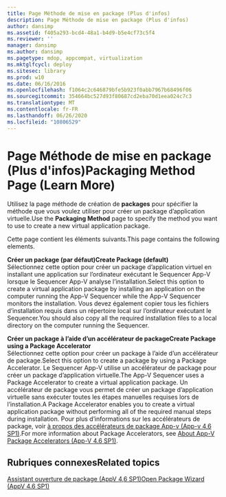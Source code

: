 ```yaml
---
title: Page Méthode de mise en package (Plus d'infos)
description: Page Méthode de mise en package (Plus d'infos)
author: dansimp
ms.assetid: f405a293-bcd4-48a1-b4d9-b5e4cf73c5f4
ms.reviewer: ''
manager: dansimp
ms.author: dansimp
ms.pagetype: mdop, appcompat, virtualization
ms.mktglfcycl: deploy
ms.sitesec: library
ms.prod: w10
ms.date: 06/16/2016
ms.openlocfilehash: f1064c2c646879bfe5b923f0abb7967b68496f06
ms.sourcegitcommit: 354664bc527d93f80687cd2eba70d1eea024c7c3
ms.translationtype: MT
ms.contentlocale: fr-FR
ms.lasthandoff: 06/26/2020
ms.locfileid: "10806529"
---
```

# <span data-ttu-id="2040e-103">Page Méthode de mise en package (Plus d'infos)</span><span class="sxs-lookup"><span data-stu-id="2040e-103">Packaging Method Page (Learn More)</span></span>


<span data-ttu-id="2040e-104">Utilisez la page méthode de création de **packages** pour spécifier la méthode que vous voulez utiliser pour créer un package d’application virtuelle.</span><span class="sxs-lookup"><span data-stu-id="2040e-104">Use the **Packaging Method** page to specify the method you want to use to create a new virtual application package.</span></span>

<span data-ttu-id="2040e-105">Cette page contient les éléments suivants.</span><span class="sxs-lookup"><span data-stu-id="2040e-105">This page contains the following elements.</span></span>

<a href="" id="create-package--default-"></a>**<span data-ttu-id="2040e-106">Créer un package (par défaut)</span><span class="sxs-lookup"><span data-stu-id="2040e-106">Create Package (default)</span></span>**  
<span data-ttu-id="2040e-107">Sélectionnez cette option pour créer un package d’application virtuel en installant une application sur l’ordinateur exécutant le Sequencer App-V lorsque le Sequencer App-V analyse l’installation.</span><span class="sxs-lookup"><span data-stu-id="2040e-107">Select this option to create a virtual application package by installing an application on the computer running the App-V Sequencer while the App-V Sequencer monitors the installation.</span></span> <span data-ttu-id="2040e-108">Vous devez également copier tous les fichiers d’installation requis dans un répertoire local sur l’ordinateur exécutant le Sequencer.</span><span class="sxs-lookup"><span data-stu-id="2040e-108">You should also copy all the required installation files to a local directory on the computer running the Sequencer.</span></span>

<a href="" id="create-package-using-a-package-accelerator"></a>**<span data-ttu-id="2040e-109">Créer un package à l’aide d’un accélérateur de package</span><span class="sxs-lookup"><span data-stu-id="2040e-109">Create Package using a Package Accelerator</span></span>**  
<span data-ttu-id="2040e-110">Sélectionnez cette option pour créer un package à l’aide d’un accélérateur de package.</span><span class="sxs-lookup"><span data-stu-id="2040e-110">Select this option to create a package by using a Package Accelerator.</span></span> <span data-ttu-id="2040e-111">Le Sequencer App-V utilise un accélérateur de package pour créer un package d’application virtuelle.</span><span class="sxs-lookup"><span data-stu-id="2040e-111">The App-V Sequencer uses a Package Accelerator to create a virtual application package.</span></span> <span data-ttu-id="2040e-112">Un accélérateur de package vous permet de créer un package d’application virtuelle sans exécuter toutes les étapes manuelles requises lors de l’installation.</span><span class="sxs-lookup"><span data-stu-id="2040e-112">A Package Accelerator enables you to create a virtual application package without performing all of the required manual steps during installation.</span></span> <span data-ttu-id="2040e-113">Pour plus d’informations sur les accélérateurs de package, voir [à propos des accélérateurs de package App-v (App-v 4,6 SP1)](about-app-v-package-accelerators--app-v-46-sp1-.md).</span><span class="sxs-lookup"><span data-stu-id="2040e-113">For more information about Package Accelerators, see [About App-V Package Accelerators (App-V 4.6 SP1)](about-app-v-package-accelerators--app-v-46-sp1-.md).</span></span>

## <span data-ttu-id="2040e-114">Rubriques connexes</span><span class="sxs-lookup"><span data-stu-id="2040e-114">Related topics</span></span>


[<span data-ttu-id="2040e-115">Assistant ouverture de package (AppV 4,6 SP1)</span><span class="sxs-lookup"><span data-stu-id="2040e-115">Open Package Wizard (AppV 4.6 SP1)</span></span>](open-package-wizard---appv-46-sp1-.md)

 

 





